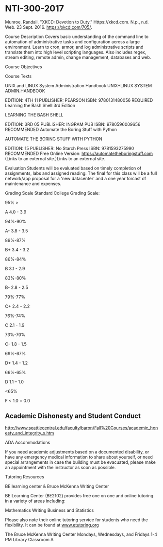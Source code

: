 # NTI-300-2017

Munroe, Randall. "XKCD: Devotion to Duty." Https://xkcd.com. N.p., n.d. Web. 23 Sept. 2016. <https://xkcd.com/705/>.

 

Course Description
Covers basic understanding of the command line to automation of administrative tasks and configuration across a large environment. Learn to cron, armor, and log administrative scripts and translate them into high level scripting languages. Also includes regex, stream editing, remote admin, change management, databases and web.

 

Course Objectives
 

 

 

Course Texts
 

UNIX and LINUX System Administration Handbook
UNIX+LINUX SYSTEM ADMIN.HANDBOOK      

 

EDITION: 4TH 11
PUBLISHER: PEARSON
ISBN: 9780131480056
REQUIRED
Learning the Bash Shell 3rd Edition

LEARNING THE BASH SHELL

EDITION: 3RD 05
PUBLISHER: INGRAM PUB
ISBN: 9780596009656
RECOMMENDED
Automate the Boring Stuff with Python

AUTOMATE THE BORING STUFF WITH PYTHON

EDITION: 15
PUBLISHER: No Starch Press
ISBN: 9781593275990
RECOMMENDED
Free Online Version: https://automatetheboringstuff.com (Links to an external site.)Links to an external site. 
 

Evaluation
Students will be evaluated based on timely completion of assignments, labs and assigned reading.  The final for this class will be a full network/app proposal for a 'new datacenter' and a one year forcast of maintenance and expenses.

Grading Scale
Standard College Grading Scale: 

 

95% >

A         4.0 - 3.9

94%-90%

A-        3.8 - 3.5

89%-87%

B+      3.4 - 3.2

86%-84%

B         3.1 - 2.9

83%-80%

B-       2.8 - 2.5

79%-77%

C+      2.4 – 2.2

 

76%-74%

C         2.1 - 1.9

73%-70%

C-        1.8 - 1.5

69%-67%

D+      1.4 - 1.2

66%-65%

D        1.1 – 1.0

<65%

F <      1.0 = 0.0

 

## Academic Dishonesty and Student Conduct 

http://www.seattlecentral.edu/faculty/baron/Fall%20Courses/academic_honesty_and_integrity_s.htm 

ADA Accommodations 

If you need academic adjustments based on a documented disability, or have any emergency medical information to share about yourself, or need special arrangements in case the building must be evacuated, please make an appointment with the instructor as soon as possible. 

Tutoring Resources

BE learning center & Bruce McKenna Writing Center 

BE Learning Center (BE2102) provides free one on one and online tutoring in a variety of areas including: 

Mathematics
Writing
Business and Statistics 

Please also note their online tutoring service for students who need the flexibility. It can be found at www.etutoring.org 

The Bruce McKenna Writing Center Mondays, Wednesdays, and Fridays 1-4 PM
Library Classroom A

  

